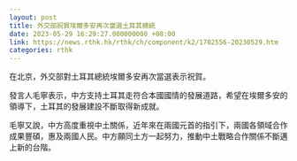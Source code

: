 ```yaml
---
layout: post
title: 外交部祝賀埃爾多安再次當選土耳其總統
date: 2023-05-29 16:29:27.000000000 +08:00
link: https://news.rthk.hk/rthk/ch/component/k2/1702556-20230529.htm
categories: rthk
---
```


在北京，外交部對土耳其總統埃爾多安再次當選表示祝賀。

發言人毛寧表示，中方支持土耳其走符合本國國情的發展道路，希望在埃爾多安的領導下，土耳其的發展建設不斷取得新成就。

毛寧又說，中方高度重視中土關係，近年來在兩國元首的指引下，兩國各領域合作成果豐碩，惠及兩國人民。中方願同土方一起努力，推動中土戰略合作關係不斷邁上新的台階。
